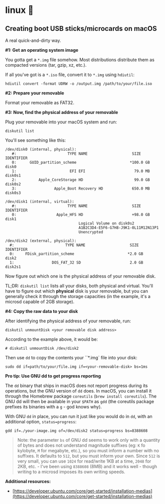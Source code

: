 # linux 🐧

## Creating boot USB sticks/microcards on macOS

A real quick-and-dirty way.

**\#1: Get an operating system image**

You gotta get a `*.img` file somehow. Most distributions distribute them as compacted versions (tar, gzip, xz, etc.).

If all you've got is a `*.iso` file, convert it to `*.img` using `hdiutil`:

```
hdiutil convert -format UDRW -o /output.img /path/to/your/file.iso
```

**\#2: Prepare your removable**

Format your removable as FAT32.

**\#3: Now, find the physical address of your removable**

Plug your removable into your macOS system and run:

```
diskutil list
```

You'll see something like this:

```
/dev/disk0 (internal, physical):
   #:                       TYPE NAME                    SIZE       IDENTIFIER
   0:      GUID_partition_scheme                        *100.0 GB   disk0
   1:                        EFI EFI                      79.0 MB   disk0s1
   2:          Apple_CoreStorage HD                       99.0 GB   disk0s2
   3:                 Apple_Boot Recovery HD             650.0 MB   disk0s3

/dev/disk1 (internal, virtual):
   #:                       TYPE NAME                    SIZE       IDENTIFIER
   0:                  Apple_HFS HD                      +98.0 GB   disk1
                                 Logical Volume on disk0s2
                                 A1B2C3D4-E5F6-G7H8-J9K1-0L11M12N13P1
                                 Unencrypted

/dev/disk2 (external, physical):
  #:                       TYPE NAME                    SIZE       IDENTIFIER
  0:     FDisk_partition_scheme                        *2.0 GB     disk2
  1:                 DOS_FAT_32 SD                      2.0 GB     disk2s1
```

Now figure out which one is the physical address of your removable disk.

TL;DR: `diskutil list` lists all your disks, both physical and virtual. You'll have to figure out which **physical** disk is your removable, but you can generally check it through the storage capacities (in the example, it's a microsd capable of 2GB storage).

**\#4: Copy the raw data to your disk**

After identifying the physical address of your removable, run:

```
diskutil unmountDisk <your removable disk address>
```

According to the example above, it would be:

```
# diskutil unmountDisk /dev/disk2
```

Then use `dd` to copy the contents your ``\*.img` file into your disk:

```
sudo dd if=path/to/your/file.img if=<your-removable-disk> bs=1ms
```

**Pro tip: Use GNU dd to get progress reporting**

The `dd` binary that ships in macOS does not report progress during its operations, but the GNU version of `dd` does. In macOS, you can install it through the Homebrew package `coreutils` (`brew install coreutils`). The GNU dd will then be available in your `$PATH` as `gdd` (the coreutils package prefixes its binaries with a `g` - god knows why).

With GNU `dd` in place, you can run it just like you would do in `dd`, with an additional option, `status=progress`:

```
gdd if=./your-image.img of=/dev/disk2 status=progress bs=8388608
```

> Note: the parameter `bs` of GNU dd seems to work only with a quantity of bytes and does not understand magnitude suffixes (eg: `K` fo kylobyte, `M` for megabyte, etc.), so you must inform a number with no suffixes. It defaults to `512`, but you must inform your own. Since `512` is very small, you can use `1024` for read/write 1KB at a time, `2048` for 2KB, etc. - I've been using `8388608` (8MB) and it works well - though writing to a microsd imposes its own writing speeds.

**Additional resources:**

- [https://developer.ubuntu.com/core/get-started/installation-medias](https://developer.ubuntu.com/core/get-started/installation-medias)
